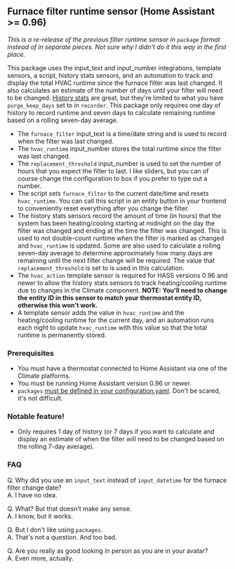 ## Furnace filter runtime sensor (Home Assistant >= 0.96)

*This is a re-release of the previous filter runtime sensor in `package` format instead of in separate pieces. Not sure why I didn't do it this way in the first place.*

This package uses the input_text and input_number integrations, template sensors, a script, history stats sensors, and an automation to track and display the total HVAC runtime since the furnace filter was last changed. It also calculates an estimate of the number of days until your filter will need to be changed. [History stats](https://www.home-assistant.io/integrations/history_stats/) are great, but they're limited to what you have `purge_keep_days` set to in `recorder`. This package only requires one day of history to record runtime and seven days to calculate remaining runtime based on a rolling seven-day average.

- The `furnace_filter` input_text is a time/date string and is used to record when the filter was last changed.
- The `hvac_runtime` input_number stores the total runtime since the filter was last changed.
- The `replacement_threshold` input_number is used to set the number of hours that you expect the filter to last. I like sliders, but you can of course change the configuration to box if you prefer to type out a number.
- The script sets `furnace_filter` to the current date/time and resets `hvac_runtime`. You can call this script in an entity button in your frontend to conveniently reset everything after you change the filter.
- The history stats sensors record the amount of time (in hours) that the system has been heating/cooling starting at midnight on the day the filter was changed and ending at the time the filter was changed. This is used to not double-count runtime when the filter is marked as changed and `hvac_runtime` is updated. Some are also used to calculate a rolling seven-day average to determine approximately how many days are remaining until the next filter change will be required. The value that `replacement_threshold` is set to is used in this calculation.
- The `hvac_action` template sensor is required for HASS versions 0.96 and newer to allow the history stats sensors to track heating/cooling runtime due to changes in the Climate component. **NOTE: You'll need to change the entity ID in this sensor to match your thermostat entity ID, otherwise this won't work.**
- A template sensor adds the value in `hvac_runtime` and the heating/cooling runtime for the current day, and an automation runs each night to update `hvac_runtime` with this value so that the total runtime is permanently stored.


### Prerequisites
- You must have a thermostat connected to Home Assistant via one of the Climate platforms.
- You must be running Home Assistant version 0.96 or newer.
- `packages` [must be defined in your configuration.yaml](https://www.home-assistant.io/docs/configuration/packages/). Don't be scared, it's not difficult.


### Notable feature!
- Only requires 1 day of history (or 7 days if you want to calculate and display an estimate of when the filter will need to be changed based on the rolling 7-day average).


### FAQ
Q. Why did you use an `input_text` instead of `input_datetime` for the furnace filter change date?<br>
A. I have no idea.

Q. What? But that doesn't make any sense.<br>
A. I know, but it works.

Q. But I don't like using `packages`.<br>
A. That's not a question. And too bad.

Q. Are you really as good looking in person as you are in your avatar?<br>
A. Even more, actually.
